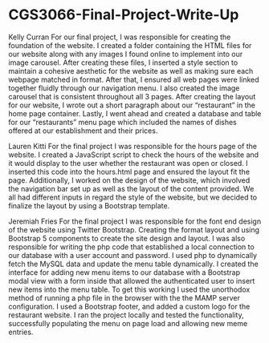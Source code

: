 # CGS3066-Final-Project-Write-Up

Kelly Curran
	For our final project, I was responsible for creating the foundation of the website. I created a folder containing the HTML files for our website along with any images I found online to implement into our image carousel. After creating these files, I inserted a style section to maintain a cohesive aesthetic for the website as well as making sure each webpage matched in format. After that, I ensured all web pages were linked together fluidly through our navigation menu. I also created the image carousel that is consistent throughout all 3 pages. After creating the layout for our website, I wrote out a short paragraph about our “restaurant” in the home page container. Lastly, I went ahead and created a database and table for our “restaurants” menu page which included the names of dishes offered at our establishment and their prices. 

Lauren Kitti
	For the final project I was responsible for the hours page of the website. I created a JavaScript script to check the hours of the website and it would display to the user whether the restaurant was open or closed. I inserted this code into the hours.html page and ensured the layout fit the page. Additionally, I worked on the design of the website, which involved the navigation bar set up as well as the layout of the content provided. We all had different inputs in regard the style of the website, but we decided to finalize the layout by using a Bootstrap template. 

Jeremiah Fries
	For the final project I was responsible for the font end design of the website using Twitter Bootstrap. Creating the format layout and using Bootstrap 5 components to create the site design and layout. I was also responsible for writing the php code that established a local connection to our database with a user account and password. I used php to dynamically fetch the MySQL data and update the menu table dynamically. I created the interface for adding new menu items to our database with a Bootstrap modal view with a form inside that allowed the authenticated user to insert new items into the menu table. To get this working I used the unorthodox method of running a php file in the browser with the the MAMP server configuration. I used a Bootstrap footer, and added a custom logo for the restaurant website. I ran the project locally and tested the functionality, successfully populating the menu on page load and allowing new meme entries.

